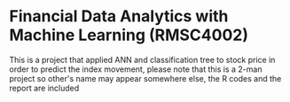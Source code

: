 # Financial Data Analytics with Machine Learning (RMSC4002)
This is a project that applied ANN and classification tree to stock price in order to predict the index movement, please note that this is a 2-man project so other's name may appear somewhere else, the R codes and the report are included
